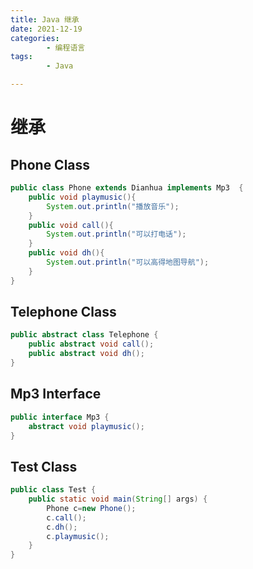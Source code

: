 ```yaml
---
title: Java 继承
date: 2021-12-19
categories:
        - 编程语言
tags:
        - Java

---
```


# 继承

## Phone Class

```java
public class Phone extends Dianhua implements Mp3  {
    public void playmusic(){
        System.out.println("播放音乐");
    }
    public void call(){
        System.out.println("可以打电话");
    }
    public void dh(){
        System.out.println("可以高得地图导航");
    }
}
```

## Telephone Class

```java
public abstract class Telephone {
    public abstract void call();
    public abstract void dh();
}
```

## Mp3 Interface

```java
public interface Mp3 {
    abstract void playmusic();
}
```

## Test Class

```java
public class Test {
    public static void main(String[] args) {
        Phone c=new Phone();
        c.call();
        c.dh();
        c.playmusic();
    }
}
```
